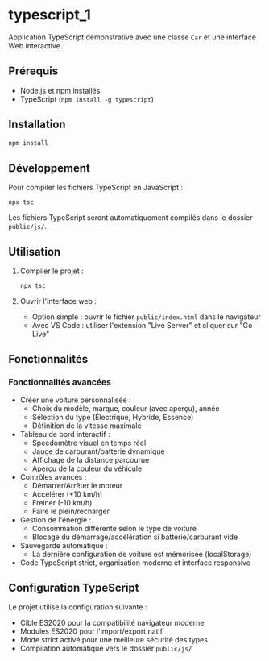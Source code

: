 # typescript_1

Application TypeScript démonstrative avec une classe `Car` et une interface Web interactive.

## Prérequis

- Node.js et npm installés
- TypeScript (`npm install -g typescript`)

## Installation

```bash
npm install
```

## Développement

Pour compiler les fichiers TypeScript en JavaScript :

```bash
npx tsc
```

Les fichiers TypeScript seront automatiquement compilés dans le dossier `public/js/`.

## Utilisation

1. Compiler le projet :

   ```bash
   npx tsc
   ```

2. Ouvrir l'interface web :
   - Option simple : ouvrir le fichier `public/index.html` dans le navigateur
   - Avec VS Code : utiliser l'extension "Live Server" et cliquer sur "Go Live"

## Fonctionnalités

### Fonctionnalités avancées

- Créer une voiture personnalisée :
  - Choix du modèle, marque, couleur (avec aperçu), année
  - Sélection du type (Électrique, Hybride, Essence)
  - Définition de la vitesse maximale
- Tableau de bord interactif :
  - Speedomètre visuel en temps réel
  - Jauge de carburant/batterie dynamique
  - Affichage de la distance parcourue
  - Aperçu de la couleur du véhicule
- Contrôles avancés :
  - Démarrer/Arrêter le moteur
  - Accélérer (+10 km/h)
  - Freiner (-10 km/h)
  - Faire le plein/recharger
- Gestion de l'énergie :
  - Consommation différente selon le type de voiture
  - Blocage du démarrage/accélération si batterie/carburant vide
- Sauvegarde automatique :
  - La dernière configuration de voiture est mémorisée (localStorage)
- Code TypeScript strict, organisation moderne et interface responsive

## Configuration TypeScript

Le projet utilise la configuration suivante :

- Cible ES2020 pour la compatibilité navigateur moderne
- Modules ES2020 pour l'import/export natif
- Mode strict activé pour une meilleure sécurité des types
- Compilation automatique vers le dossier `public/js/`
